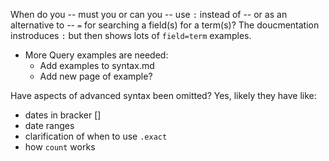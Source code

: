 When do you -- must you or can you -- use `:` instead of -- or as an alternative to -- `=` for searching a field(s) for a term(s)?
The doucmentation instroduces `:` but then shows lots of `field=term` examples.

- More Query examples are needed:
  - Add examples to syntax.md
  - Add new page of example?

Have aspects of advanced syntax been omitted? Yes, likely they have like:

- dates in bracker \[\]
- date ranges
- clarification of when to use `.exact`
- how `count` works
